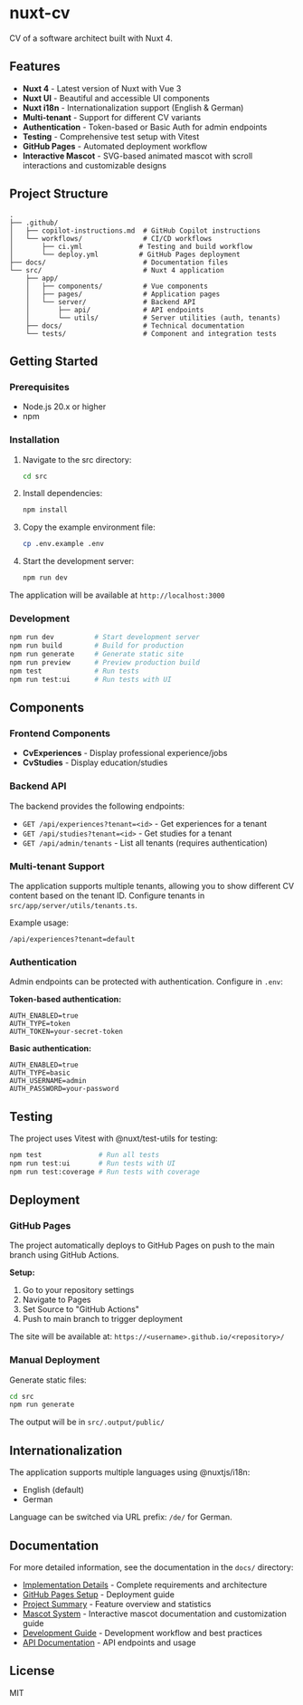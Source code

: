 # nuxt-cv

CV of a software architect built with Nuxt 4.

## Features

- **Nuxt 4** - Latest version of Nuxt with Vue 3
- **Nuxt UI** - Beautiful and accessible UI components
- **Nuxt i18n** - Internationalization support (English & German)
- **Multi-tenant** - Support for different CV variants
- **Authentication** - Token-based or Basic Auth for admin endpoints
- **Testing** - Comprehensive test setup with Vitest
- **GitHub Pages** - Automated deployment workflow
- **Interactive Mascot** - SVG-based animated mascot with scroll interactions and customizable designs

## Project Structure

```
.
├── .github/
│   ├── copilot-instructions.md  # GitHub Copilot instructions
│   └── workflows/               # CI/CD workflows
│       ├── ci.yml              # Testing and build workflow
│       └── deploy.yml          # GitHub Pages deployment
├── docs/                        # Documentation files
└── src/                         # Nuxt 4 application
    ├── app/
    │   ├── components/          # Vue components
    │   ├── pages/               # Application pages
    │   └── server/              # Backend API
    │       ├── api/             # API endpoints
    │       └── utils/           # Server utilities (auth, tenants)
    ├── docs/                    # Technical documentation
    └── tests/                   # Component and integration tests
```

## Getting Started

### Prerequisites

- Node.js 20.x or higher
- npm

### Installation

1. Navigate to the src directory:
   ```bash
   cd src
   ```

2. Install dependencies:
   ```bash
   npm install
   ```

3. Copy the example environment file:
   ```bash
   cp .env.example .env
   ```

4. Start the development server:
   ```bash
   npm run dev
   ```

The application will be available at `http://localhost:3000`

### Development

```bash
npm run dev          # Start development server
npm run build        # Build for production
npm run generate     # Generate static site
npm run preview      # Preview production build
npm test             # Run tests
npm run test:ui      # Run tests with UI
```

## Components

### Frontend Components

- **CvExperiences** - Display professional experience/jobs
- **CvStudies** - Display education/studies

### Backend API

The backend provides the following endpoints:

- `GET /api/experiences?tenant=<id>` - Get experiences for a tenant
- `GET /api/studies?tenant=<id>` - Get studies for a tenant
- `GET /api/admin/tenants` - List all tenants (requires authentication)

### Multi-tenant Support

The application supports multiple tenants, allowing you to show different CV content based on the tenant ID. Configure tenants in `src/app/server/utils/tenants.ts`.

Example usage:
```
/api/experiences?tenant=default
```

### Authentication

Admin endpoints can be protected with authentication. Configure in `.env`:

**Token-based authentication:**
```env
AUTH_ENABLED=true
AUTH_TYPE=token
AUTH_TOKEN=your-secret-token
```

**Basic authentication:**
```env
AUTH_ENABLED=true
AUTH_TYPE=basic
AUTH_USERNAME=admin
AUTH_PASSWORD=your-password
```

## Testing

The project uses Vitest with @nuxt/test-utils for testing:

```bash
npm test              # Run all tests
npm run test:ui       # Run tests with UI
npm run test:coverage # Run tests with coverage
```

## Deployment

### GitHub Pages

The project automatically deploys to GitHub Pages on push to the main branch using GitHub Actions.

**Setup:**
1. Go to your repository settings
2. Navigate to Pages
3. Set Source to "GitHub Actions"
4. Push to main branch to trigger deployment

The site will be available at: `https://<username>.github.io/<repository>/`

### Manual Deployment

Generate static files:
```bash
cd src
npm run generate
```

The output will be in `src/.output/public/`

## Internationalization

The application supports multiple languages using @nuxtjs/i18n:

- English (default)
- German

Language can be switched via URL prefix: `/de/` for German.

## Documentation

For more detailed information, see the documentation in the `docs/` directory:

- [Implementation Details](docs/IMPLEMENTATION.md) - Complete requirements and architecture
- [GitHub Pages Setup](docs/GITHUB_PAGES_SETUP.md) - Deployment guide
- [Project Summary](docs/PROJECT_SUMMARY.md) - Feature overview and statistics
- [Mascot System](docs/MASCOT.md) - Interactive mascot documentation and customization guide
- [Development Guide](src/docs/DEVELOPMENT.md) - Development workflow and best practices
- [API Documentation](src/docs/API.md) - API endpoints and usage

## License

MIT
